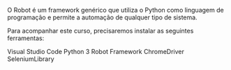O Robot é um framework genérico que utiliza o Python como linguagem de programação e permite a automação de qualquer tipo de sistema.

Para acompanhar este curso, precisaremos instalar as seguintes ferramentas:

Visual Studio Code
Python 3
Robot Framework
ChromeDriver
SeleniumLibrary
